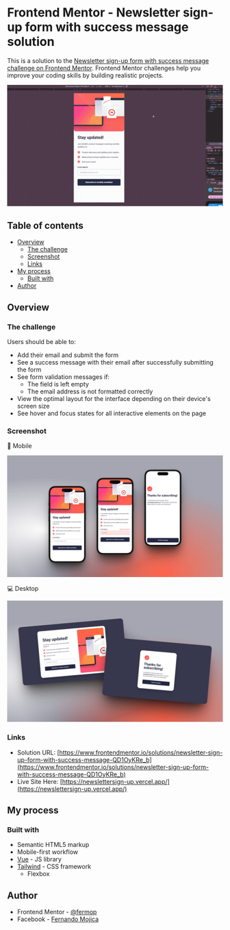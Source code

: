 # Frontend Mentor - Newsletter sign-up form with success message solution

This is a solution to the [Newsletter sign-up form with success message challenge on Frontend Mentor](https://www.frontendmentor.io/challenges/newsletter-signup-form-with-success-message-3FC1AZbNrv). Frontend Mentor challenges help you improve your coding skills by building realistic projects.

![Sample GIF](https://github.com/fermop/frontend_mentor-assets/blob/main/junior/newsletter_sign-up_with_success_message/sample.gif?raw=true)

## Table of contents

- [Overview](#overview)
  - [The challenge](#the-challenge)
  - [Screenshot](#screenshot)
  - [Links](#links)
- [My process](#my-process)
  - [Built with](#built-with)
- [Author](#author)

## Overview

### The challenge

Users should be able to:

- Add their email and submit the form
- See a success message with their email after successfully submitting the form
- See form validation messages if:
  - The field is left empty
  - The email address is not formatted correctly
- View the optimal layout for the interface depending on their device's screen size
- See hover and focus states for all interactive elements on the page

### Screenshot

📱 Mobile

![Mobile](https://github.com/fermop/frontend_mentor-assets/blob/main/junior/newsletter_sign-up_with_success_message/mobile.jpg?raw=true)

💻 Desktop

![Desktop](https://github.com/fermop/frontend_mentor-assets/blob/main/junior/newsletter_sign-up_with_success_message/desktop.jpg?raw=true)

### Links

- Solution URL: [https://www.frontendmentor.io/solutions/newsletter-sign-up-form-with-success-message-QD1OyKRe_b](https://www.frontendmentor.io/solutions/newsletter-sign-up-form-with-success-message-QD1OyKRe_b)
- Live Site Here: [https://newslettersign-up.vercel.app/](https://newslettersign-up.vercel.app/)

## My process

### Built with

- Semantic HTML5 markup
- Mobile-first workflow
- [Vue](https://vuejs.org/) - JS library
- [Tailwind](https://tailwindcss.com/) - CSS framework
  - Flexbox

## Author

- Frontend Mentor - [@fermop](https://www.frontendmentor.io/profile/fermop)
- Facebook - [Fernando Mojica](https://www.facebook.com/fernando.mojica.758737/)